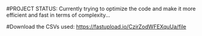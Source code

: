 #PROJECT STATUS: Currently trying to optimize the code and make it more efficient and fast in terms of complexity...


#Download the CSVs used: https://fastupload.io/CzirZodWFEXquUa/file


